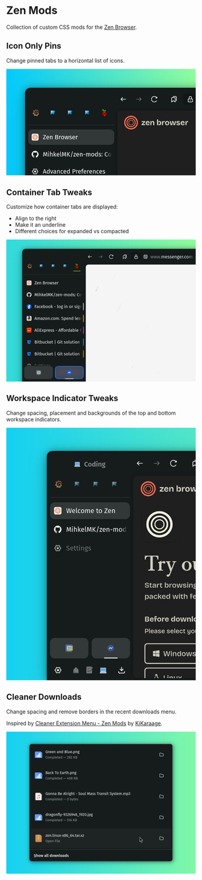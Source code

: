 # Zen Mods

Collection of custom CSS mods for the [Zen Browser](https://zen-browser.app/).

## Icon Only Pins

Change pinned tabs to a horizontal list of icons.

![Screenshot of customized tabs](https://raw.githubusercontent.com/MihkelMK/zen-mods/refs/heads/main/icon_only_pins/image.jpg)

## Container Tab Tweaks

Customize how container tabs are displayed:

- Align to the right
- Make it an underline
- Different choices for expanded vs compacted

![Screenshot of customized tabs](https://raw.githubusercontent.com/MihkelMK/zen-mods/refs/heads/main/container_tab_tweaks/image.jpg)

## Workspace Indicator Tweaks

Change spacing, placement and backgrounds of the top and bottom workspace indicators.

![Screenshot of customized workspace indicators](https://raw.githubusercontent.com/MihkelMK/zen-mods/refs/heads/main/workspace_indicator_tweaks/image.jpg)

## Cleaner Downloads

Change spacing and remove borders in the recent downloads menu.

Inspired by [Cleaner Extension Menu - Zen Mods](https://zen-browser.app/mods/1e86cf37-a127-4f24-b919-d265b5ce29a0/) by [KiKaraage](https://github.com/KiKaraage).

![Screenshot of customized downloads menu](https://raw.githubusercontent.com/MihkelMK/zen-mods/refs/heads/main/cleaner_downloads/image.jpg)
